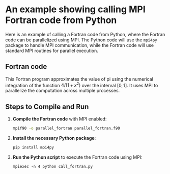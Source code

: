 # An example showing calling MPI Fortran code from Python

Here is an example of calling a Fortran code from Python, where the Fortran code can be parallelized using MPI. The Python code will use the `mpi4py` package to handle MPI communication, while the Fortran code will use standard MPI routines for parallel execution.



## Fortran code

This Fortran program approximates the value of pi using the numerical integration of the function $4/(1+x^2)$ over the interval $[0,1]$. It uses MPI to parallelize the computation across multiple processes.



## Steps to Compile and Run



1. **Compile the Fortran code** with MPI enabled:

   ```bash
   mpif90 -o parallel_fortran parallel_fortran.f90
   ```

   

2. **Install the necessary Python package**:

   ```bash
   pip install mpi4py
   ```

   

3. **Run the Python script** to execute the Fortran code using MPI:

   ```
   mpiexec -n 4 python call_fortran.py
   ```

   
